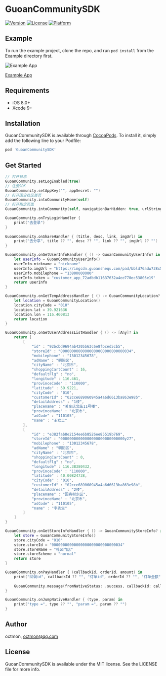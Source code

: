 # GuoanCommunitySDK

[![Version](https://img.shields.io/cocoapods/v/GuoanCommunitySDK.svg?style=flat)](http://cocoapods.org/pods/GuoanCommunitySDK)
[![License](https://img.shields.io/cocoapods/l/GuoanCommunitySDK.svg?style=flat)](http://cocoapods.org/pods/GuoanCommunitySDK)
[![Platform](https://img.shields.io/cocoapods/p/GuoanCommunitySDK.svg?style=flat)](http://cocoapods.org/pods/GuoanCommunitySDK)

## Example

To run the example project, clone the repo, and run `pod install` from the Example directory first.

![Example App](https://www.pgyer.com/app/qrcode/gcsdk)

[Example App](https://www.pgyer.com/gcsdk)

## Requirements

- iOS 8.0+
- Xcode 9+

## Installation

GuoanCommunitySDK is available through [CocoaPods](http://cocoapods.org). To install
it, simply add the following line to your Podfile:

```ruby
pod 'GuoanCommunitySDK'
```

## Get Started

```swift
// 打开日志
GuoanCommunity.setLogEnabled(true)
// 注册SDK
GuoanCommunity.setAppKey("", appSecret: "")
// 打开国安社区首页
GuoanCommunity.intoCommunityHome(self)
// 打开指定页面
GuoanCommunity.intoCommunity(self, navigationBarHidden: true, urlString: "http://...")

GuoanCommunity.onTryLoginHandler {
    print("去登录")
}
        
GuoanCommunity.onShareHandler { (title, desc, link, imgUrl) in
    print("去分享", title ?? "", desc ?? "", link ?? "", imgUrl ?? "")
}

GuoanCommunity.onGetUserInfoHandler { () -> GuoanCommunityUserInfo? in
    let userInfo = GuoanCommunityUserInfo()
    userInfo.nickname = "nickname"
    userInfo.imgUrl = "https://imgcdn.guoanshequ.com/pad/bbld76adw738x5o91fu9tiqy6zm1gkq7.png"
    userInfo.mobilephone = "13800000000"
    userInfo.token = "customer_app_72adbdb11637632a4ee770ec53803e19"
    return userInfo
}

GuoanCommunity.onGetTempAddressHandler { () -> GuoanCommunityLocation? in
    let location = GuoanCommunityLocation()
    location.cityCode = "010"
    location.lat = 39.921636
    location.lon = 116.460813
    return location
}

GuoanCommunity.onGetUserAddressListHandler { () -> [Any]? in
    return [
        [
            "id" : "92bcbd9694ab4205b63c6e8fbced5cb5",
            "storeId" : "00000000000000000000000000000034",
            "mobilephone" : "13012345678",
            "adName" : "朝阳区",
            "cityName" : "北京市",
            "shoppingCartCount" : 16,
            "defaultFlg" : "no",
            "longitude" : 116.461,
            "provinceCode" : "110000",
            "latitude" : 39.9221,
            "cityCode" : "010",
            "customerId" : "02cce689060945a4a6d6613ba863e98b",
            "detailAddress" : "1楼",
            "placename" : "关东店北街11号楼",
            "provinceName" : "北京市",
            "adCode" : "110105",
            "name" : "王女士"
        ],
        [
            "id" : "e382fab8e2154ee6b8526ee85519b769",
            "storeId" : "00000000000000000000000000000y27",
            "mobilephone" : "13012345678",
            "adName" : "朝阳区",
            "cityName" : "北京市",
            "shoppingCartCount" : 0,
            "defaultFlg" : "no",
            "longitude" : 116.38380432,
            "provinceCode" : "110000",
            "latitude" : 40.00824738,
            "cityCode" : "010",
            "customerId" : "02cce689060945a4a6d6613ba863e98b",
            "detailAddress" : "2楼",
            "placename" : "国奥村东区",
            "provinceName" : "北京市",
            "adCode" : "110105",
            "name" : "李先生"
        ]
    ]
}

GuoanCommunity.onGetStoreInfoHandler { () -> GuoanCommunityStoreInfo? in
    let store = GuoanCommunityStoreInfo()
    store.cityCode = "010"
    store.storeId = "00000000000000000000000000000034"
    store.storeName = "社区门店"
    store.storeScheme = "normal"
    return store
}

GuoanCommunity.onPayHandler { (callbackId, orderId, amount) in
    print("回调id", callbackId ?? "", "订单id", orderId ?? "", "订单金额", amount)
    
    GuoanCommunity.message(fromNativeStatus: .success, callbackId: callbackId)
}

GuoanCommunity.onJumpNativeHandler { (type, param) in
    print("type =", type ?? "", "param =", param ?? "")
}
```

## Author

octmon, octmon@qq.com

## License

GuoanCommunitySDK is available under the MIT license. See the LICENSE file for more info.
